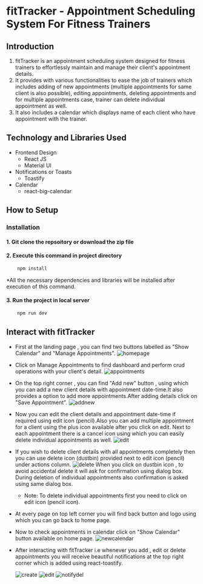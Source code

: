 # fitTracker - Appointment Scheduling System For Fitness Trainers #

## Introduction ##

1. fitTracker is an appointment scheduling system designed for fitness trainers to effortlessly maintain and manage their client's appointment details.
2. It provides with various functionalities to ease the job of trainers which includes adding of new appointments (multiple appointments for same client is also possible), editing appointments, deleting appointments and for multiple appointments case, trainer can delete individual appointment as well.
3. It also includes a calendar which displays name of each client who have appointment with the trainer.

## Technology and Libraries Used ##
- Frontend Design
   - React JS
   - Material UI                  
- Notifications or Toasts
   - Toastify
- Calendar
   - react-big-calendar

## How to Setup ##

### Installation ###
#### 1. Git clone the repsoitory or download the zip file ####
#### 2. Execute this command in project directory ####
```js
    npm install
```
*All the necessary dependencies and libraries will be installed after execution of this command.
#### 3. Run the project in local server ####
```js
    npm run dev
```

## Interact with fitTracker ##
- First at the landing page , you can find two buttons labelled as "Show Calendar" and "Manage Appointments".
  ![homepage](https://github.com/simran-01/fitTracker-Appointment-Booking/assets/61753575/77e45866-5204-4a8a-8947-c66150460c5b)
- Click on Manage Appointments to find dashboard and perform crud operations with your client's detail.
  ![appointments](https://github.com/simran-01/fitTracker-Appointment-Booking/assets/61753575/2d6a32b9-812d-4ab1-ac46-9e37f0f41b66)
- On the top right corner , you can find "Add new" button , using which you can add a new client details with appointment date-time.It also provides
  a option to add more appointments.After adding details click on "Save Appointment".
   ![addnew](https://github.com/simran-01/fitTracker-Appointment-Booking/assets/61753575/73e9c871-2666-4377-bf7c-47f5331c9f6d)
- Now you can edit the client details and appointment date-time if required using edit icon (pencil).Also you can add multiple appointment for a client 
  using the plus icon available after you click on edit.
  Next to each appointment there is a cancel icon using which you can easily delete individual appointments as well.
  ![edit](https://github.com/simran-01/fitTracker-Appointment-Booking/assets/61753575/8ce80bbe-17a4-4b63-9908-1e71d7e514db)
- If you wish to delete client details with all appointments completely then you can use delete icon (dustbin) provided next to edit icon (pencil) under   actions column.
  ![delete](https://github.com/simran-01/fitTracker-Appointment-Booking/assets/61753575/b4f3e6f9-909e-46db-9b2a-4598a3512ce9)
  When you click on dustbin icon , to avoid accidental delete it will ask for confirmation using dialog box.
  During deletion of individual appointments also confirmation is asked using same dialog box.
  * Note: To delete individual appointments first you need to click on edit icon (pencil icon).
- At every page on top left corner you will find back button and logo using which you can go back to home page.
- Now to check appointments in calendar click on "Show Calendar" button available on home page.
  ![newcalendar](https://github.com/simran-01/fitTracker-Appointment-Booking/assets/61753575/476ed8a5-675e-4c3e-a8c9-c60917a52327)

- After interacting with fitTracker i.e whenever you add , edit or delete appointments you will receive beautiful notifications at the top right corner 
  which is added using react-toastify.

  ![create](https://github.com/simran-01/fitTracker-Appointment-Booking/assets/61753575/481ef8fe-b9b3-4814-9dba-8cf6bf966b16)
  ![edit](https://github.com/simran-01/fitTracker-Appointment-Booking/assets/61753575/05cfd544-aa49-46d8-b815-94adc5690ebd)
  ![notifydel](https://github.com/simran-01/fitTracker-Appointment-Booking/assets/61753575/6dc529fe-0909-4ee7-acac-0243d366746f)



  



 




  

   


